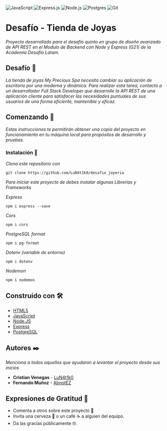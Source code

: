 ![JavaScript](https://img.shields.io/badge/javascript-%23323330.svg?logo=javascript&logoColor=%23F7DF1E&style=for-the-badge) 
![Express.js](https://img.shields.io/badge/express.js-%23404d59.svg?logo=express&logoColor=%2361DAFB&style=for-the-badge) 
![Node.js ](https://img.shields.io/badge/node.js-6DA55F?logo=node.js&logoColor=white&style=for-the-badge) 
![Postgres](https://img.shields.io/badge/postgres-%23316192.svg?logo=postgresql&logoColor=white&style=for-the-badge) 
![Git](https://img.shields.io/badge/git-%23F05033.svg?logo=git&logoColor=white&style=for-the-badge) 

# Desafío - Tienda de Joyas

_Proyecto desarrollado para el desafío quinto en grupo de diseño avanzado de API REST en el Modulo de Backend con Node y Express (G21) de la Academia Desafío Latam._

## Desafío 🎯 

_La tienda de joyas My Precious Spa necesita cambiar su aplicación de escritorio por una moderna y dinámica. Para realizar esta tarea, contactó a un desarrollador Full Stack Developer que desarrolle la API REST de una aplicación cliente para satisfacer las necesidades puntuales de sus usuarios de una forma eficiente, mantenible y eficaz._

## Comenzando 🚀

_Estas instrucciones te permitirán obtener una copia del proyecto en funcionamiento en tu máquina local para propósitos de desarrollo y pruebas._


### Instalación 🔧


_Clona este repositorio con_

```
git clone https://github.com/LuN4t1k0/desafio_joyeria
```

_Para iniciar este proyecto de debes instalar algunas Librerias y Frameworks_

_Express_
```
npm i express --save
```

_Cors_
```
npm i cors
```

_PostgreSQL format_
```
npm i pg-format
```

_Dotenv (variable de entorno)_
```
npm i dotenv
```

_Nodemon_
```
npm i nodemon
```


## Construido con 🛠️

* [HTML5](https://developer.mozilla.org/es/docs/Web/HTML) 
* [JavaScript](https://devdocs.io/javascript/)
* [Node.JS](https://nodejs.org/en/docs/)
* [Express](https://expressjs.com/en/5x/api.html)
* [PostgreSQL](https://www.postgresql.org/)


## Autores ✒️

_Menciona a todos aquellos que ayudaron a levantar el proyecto desde sus inicios_

* **Cristian Venegas**  - [LuN4t1k0](https://github.com/LuN4t1k0)
* **Fernando Muñoz**    - [AbnotEZ](https://github.com/AbnotEZ)


## Expresiones de Gratitud 🎁

* Comenta a otros sobre este proyecto 📢
* Invita una cerveza 🍺 o un café ☕ a alguien del equipo. 
* Da las gracias públicamente 🤓.
